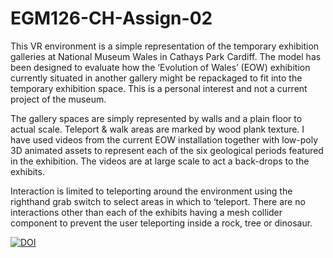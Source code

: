 # EGM126-CH-Assign-02

This VR environment is a simple representation of the temporary exhibition galleries at National Museum Wales in Cathays Park Cardiff. The model has been designed to evaluate how the ‘Evolution of Wales’ (EOW) exhibition currently situated in another gallery might be repackaged to fit into the temporary exhibition space. This is a personal interest and not a current project of the museum.

The gallery spaces are simply represented by walls and a plain floor to actual scale. Teleport & walk areas are marked by wood plank texture. I have used videos from the current EOW installation together with low-poly 3D animated assets to represent each of the six geological periods featured in the exhibition. The videos are at large scale to act a back-drops to the exhibits.

Interaction is limited to teleporting around the environment using the righthand grab switch to select areas in which to ‘teleport. There are no interactions other than each of the exhibits having a mesh collider component to prevent the user teleporting inside a rock, tree or dinosaur.


[![DOI](https://zenodo.org/badge/DOI/10.5281/zenodo.5706320.svg)](https://doi.org/10.5281/zenodo.5706320)
